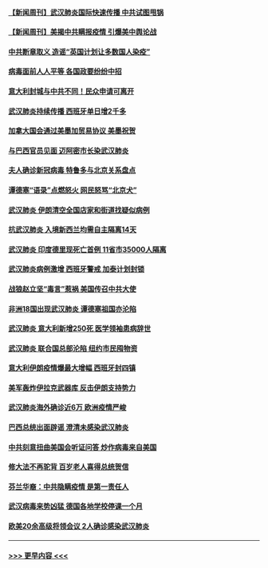 #### [【新闻周刊】武汉肺炎国际快速传播 中共试图甩锅](../pages/prog202/a102799845.md?t=03150802) 
#### [【新闻周刊】美揭中共瞒报疫情  引爆美中舆论战](../pages/prog202/a102799836.md?t=03150802) 
#### [中共断章取义 造谣“英国计划让多数国人染疫”](../pages/prog202/a102799810.md?t=03150802) 
#### [病毒面前人人平等 各国政要纷纷中招](../pages/prog202/a102799720.md?t=03150802) 
#### [意大利封城与中共不同！民众申请可离开](../pages/prog202/a102799706.md?t=03150802) 
#### [武汉肺炎持续传播 西班牙单日增2千多](../pages/prog202/a102799649.md?t=03150802) 
#### [加拿大国会通过美墨加贸易协议  美墨祝贺](../pages/prog202/a102799636.md?t=03150802) 
#### [与巴西官员见面 迈阿密市长染武汉肺炎](../pages/prog202/a102799484.md?t=03150802) 
#### [夫人确诊新冠病毒 特鲁多与北京关系盘点](../pages/prog202/a102799474.md?t=03150802) 
#### [谭德塞“语录”点燃怒火 网民怒骂“北京犬”](../pages/prog202/a102799480.md?t=03150802) 
#### [武汉肺炎 伊朗清空全国店家和街道找疑似病例](../pages/prog202/a102799451.md?t=03150802) 
#### [抗武汉肺炎 入境新西兰均需自主隔离14天](../pages/prog202/a102799406.md?t=03150802) 
#### [武汉肺炎 印度德里现死亡首例 11省市35000人隔离](../pages/prog202/a102799379.md?t=03150802) 
#### [武汉肺炎病例激增 西班牙警戒 加泰计划封锁](../pages/prog202/a102799338.md?t=03150802) 
#### [战狼赵立坚“毒言”惹祸 美国传召中共大使](../pages/prog202/a102799314.md?t=03150802) 
#### [非洲18国出现武汉肺炎 谭德塞祖国亦沦陷](../pages/prog202/a102799302.md?t=03150802) 
#### [武汉肺炎 意大利新增250死 医学领袖患病辞世](../pages/prog202/a102799253.md?t=03150802) 
#### [武汉肺炎 联合国总部沦陷 纽约市民囤物资](../pages/prog202/a102799239.md?t=03150802) 
#### [意大利伊朗疫情爆最大增幅 西班牙封四镇](../pages/prog202/a102798969.md?t=03150802) 
#### [美军轰炸伊拉克武器库 反击伊朗支持势力](../pages/prog202/a102799127.md?t=03150802) 
#### [武汉肺炎海外确诊近6万 欧洲疫情严峻](../pages/prog202/a102799147.md?t=03150802) 
#### [巴西总统出面辟谣  澄清未感染武汉肺炎](../pages/prog202/a102799066.md?t=03150802) 
#### [中共刻意扭曲美国会听证问答 炒作病毒来自美国](../pages/prog202/a102799022.md?t=03150802) 
#### [修大法不再驼背 百岁老人喜得总统贺信](../pages/prog202/a102799026.md?t=03150802) 
#### [芬兰华裔：中共隐瞒疫情 是第一责任人](../pages/prog202/a102798951.md?t=03150802) 
#### [武汉病毒来势凶猛 德国各地学校停课一个月](../pages/prog202/a102798978.md?t=03150802) 
#### [欧美20余高级将领会议 2人确诊感染武汉肺炎](../pages/prog202/a102798930.md?t=03150802) 

----
#### [ >>> 更早内容 <<< ](../indexes/prog202-earlier.md)
